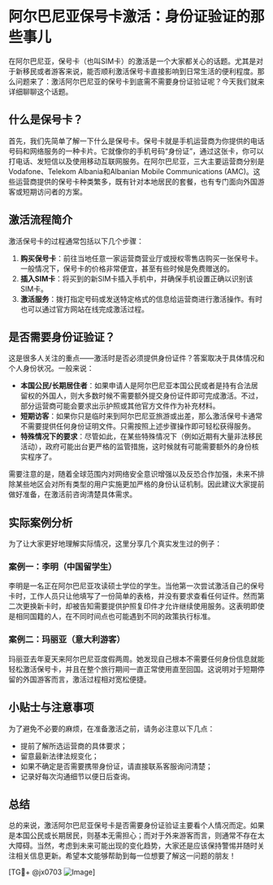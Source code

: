 # 阿尔巴尼亚保号卡激活：身份证验证的那些事儿

在阿尔巴尼亚，保号卡（也叫SIM卡）的激活是一个大家都关心的话题。尤其是对于新移民或者游客来说，能否顺利激活保号卡直接影响到日常生活的便利程度。那么问题来了：激活阿尔巴尼亚的保号卡到底需不需要身份证验证呢？今天我们就来详细聊聊这个话题。

## 什么是保号卡？

首先，我们先简单了解一下什么是保号卡。保号卡就是手机运营商为你提供的电话号码和网络服务的一种卡片。它就像你的手机号码“身份证”，通过这张卡，你可以打电话、发短信以及使用移动互联网服务。在阿尔巴尼亚，三大主要运营商分别是Vodafone、Telekom Albania和Albanian Mobile Communications (AMC)。这些运营商提供的保号卡种类繁多，既有针对本地居民的套餐，也有专门面向外国游客或短期访问者的方案。

## 激活流程简介

激活保号卡的过程通常包括以下几个步骤：

1. **购买保号卡**：前往当地任意一家运营商营业厅或授权零售店购买一张保号卡。一般情况下，保号卡的价格非常便宜，甚至有些时候是免费赠送的。
2. **插入SIM卡**：将买到的新SIM卡插入手机中，并确保手机设置正确以识别该SIM卡。
3. **激活服务**：拨打指定号码或发送特定格式的信息给运营商进行激活操作。有时也可以通过官方网站在线完成激活过程。

## 是否需要身份证验证？

这是很多人关注的重点——激活时是否必须提供身份证件？答案取决于具体情况和个人身份状况。一般来说：

- **本国公民/长期居住者**：如果申请人是阿尔巴尼亚本国公民或者是持有合法居留权的外国人，则大多数时候不需要额外提交身份证件即可完成激活。不过，部分运营商可能会要求出示护照或其他官方文件作为补充材料。
- **短期访客**：如果你只是临时来到阿尔巴尼亚旅游或出差，那么激活保号卡通常不需要提供任何身份证明文件。只需按照上述步骤操作即可轻松获得服务。
- **特殊情况下的要求**：尽管如此，在某些特殊情况下（例如近期有大量非法移民活动），政府可能出台更严格的监管措施，这时候就有可能需要额外的身份核实程序了。

需要注意的是，随着全球范围内对网络安全意识增强以及反恐合作加强，未来不排除某些地区会对所有类型的用户实施更加严格的身份认证机制。因此建议大家提前做好准备，在激活前咨询清楚具体需求。

## 实际案例分析

为了让大家更好地理解实际情况，这里分享几个真实发生过的例子：

### 案例一：李明（中国留学生）
李明是一名正在阿尔巴尼亚攻读硕士学位的学生。当他第一次尝试激活自己的保号卡时，工作人员只让他填写了一份简单的表格，并没有要求查看任何证件。然而第二次更换新卡时，却被告知需要提供护照复印件才允许继续使用服务。这表明即使是相同国籍的人，在不同时间点也可能遇到不同的政策执行标准。

### 案例二：玛丽亚（意大利游客）
玛丽亚去年夏天来阿尔巴尼亚度假两周。她发现自己根本不需要任何身份信息就能轻松激活保号卡，并且在整个旅行期间一直正常使用直至回国。这说明对于短期停留的外国游客而言，激活过程相对宽松便捷。

## 小贴士与注意事项

为了避免不必要的麻烦，在准备激活之前，请务必注意以下几点：
- 提前了解所选运营商的具体要求；
- 留意最新法律法规变化；
- 如果不确定是否需要携带身份证，请直接联系客服询问清楚；
- 记录好每次沟通细节以便日后查询。

## 总结

总的来说，激活阿尔巴尼亚保号卡是否需要身份证验证主要看个人情况而定。如果是本国公民或长期居民，则基本无需担心；而对于外来游客而言，则通常不存在太大障碍。当然，考虑到未来可能出现的变化趋势，大家还是应该保持警惕并随时关注相关信息更新。希望本文能够帮助到每一位想要了解这一问题的朋友！

[TG💪+ @jx0703 ![Image](https://github.com/user-attachments/assets/dbca1d08-cadb-493c-b0ec-ad6f7a83f270)]